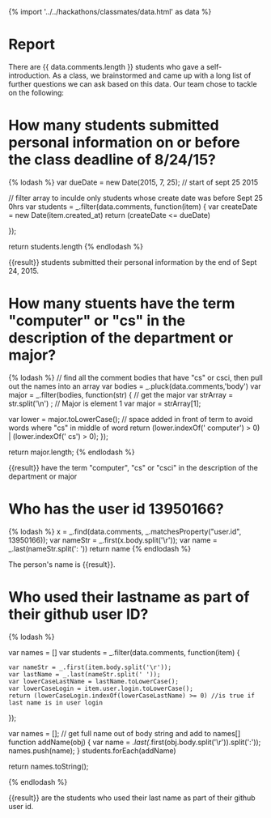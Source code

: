 {% import '../../hackathons/classmates/data.html' as data %}

# Report

There are {{ data.comments.length }} students who gave a self-introduction. As a
class, we brainstormed and came up with a long list of further questions we can
ask based on this data. Our team chose to tackle on the following:

# How many students submitted personal information on or before the class deadline of 8/24/15?

{% lodash %}
var dueDate = new Date(2015, 7, 25);  // start of sept 25 2015 

// filter array to inculde only students whose create date was before Sept 25 0hrs
var students = _.filter(data.comments, function(item) {
	var createDate = new Date(item.created_at)
	return (createDate <= dueDate)
   
  });

return students.length
{% endlodash %}

{{result}} students submitted their personal information by the end of Sept 24, 2015.

# How many stuents have the term "computer" or "cs" in the description of the department or major?

{% lodash %}
// find all the comment bodies that have "cs" or csci, then pull out the names into an array
var bodies = _.pluck(data.comments,'body')
var major = _.filter(bodies, function(str) {
	// get the major
	var strArray = str.split('\n') ;
	// Major is element 1
	var major = strArray[1];
	
   var lower = major.toLowerCase();
   // space added in front of term to avoid words where "cs" in middle of word
   return (lower.indexOf(' computer') > 0) | (lower.indexOf(' cs') > 0);
  });

return major.length;
{% endlodash %}

{{result}} have the term "computer", "cs" or "csci" in the description of the department or major

# Who has the user id 13950166?

{% lodash %}
x = _.find(data.comments, _.matchesProperty("user.id", 13950166));
var nameStr = _.first(x.body.split('\r'));
var name = _.last(nameStr.split(': '))
return name
{% endlodash %}

The person's name is {{result}}.


# Who used their lastname as part of their github user ID?

{% lodash %}

var names = []
var students = _.filter(data.comments, function(item) {
	
	var nameStr = _.first(item.body.split('\r'));
	var lastName = _.last(nameStr.split(' '));
	var lowerCaseLastName = lastName.toLowerCase();
	var lowerCaseLogin = item.user.login.toLowerCase();
	return (lowerCaseLogin.indexOf(lowerCaseLastName) >= 0) //is true if last name is in user login 
  });


var names = [];
// get full name out of body string and add to names[]
function addName(obj) {
  var name = _.last(_.first(obj.body.split('\r')).split(':'));
  names.push(name);
}
students.forEach(addName)

return names.toString();
  
{% endlodash %}

{{result}} are the students who used their last name as part of their github user id.

